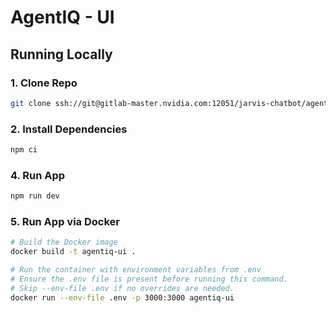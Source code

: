 # AgentIQ - UI

## Running Locally

### 1. Clone Repo

```bash
git clone ssh://git@gitlab-master.nvidia.com:12051/jarvis-chatbot/agentiq-opensource-ui.git

```

### 2. Install Dependencies

```bash
npm ci
```

### 4. Run App

```bash
npm run dev
```

### 5. Run App via Docker
```bash
# Build the Docker image
docker build -t agentiq-ui .

# Run the container with environment variables from .env
# Ensure the .env file is present before running this command.
# Skip --env-file .env if no overrides are needed.
docker run --env-file .env -p 3000:3000 agentiq-ui
```